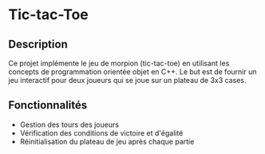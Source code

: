 # Tic-tac-Toe

## Description
Ce projet implémente le jeu de morpion (tic-tac-toe) en utilisant les concepts de programmation orientée objet en C++. Le but est de fournir un jeu interactif pour deux joueurs qui se joue sur un plateau de 3x3 cases.

## Fonctionnalités
- Gestion des tours des joueurs
- Vérification des conditions de victoire et d'égalité
- Réinitialisation du plateau de jeu après chaque partie

